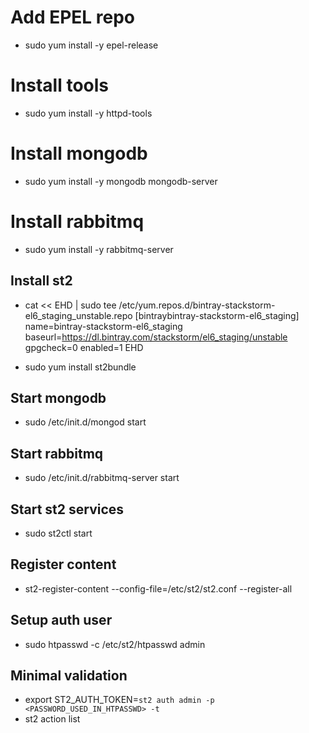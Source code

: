 # Add EPEL repo
* sudo yum install -y epel-release

# Install tools
* sudo yum install -y httpd-tools

# Install mongodb
* sudo yum install -y mongodb mongodb-server

# Install rabbitmq
* sudo yum install -y rabbitmq-server

## Install st2
* cat << EHD | sudo tee /etc/yum.repos.d/bintray-stackstorm-el6_staging_unstable.repo
[bintraybintray-stackstorm-el6_staging]
name=bintray-stackstorm-el6_staging
baseurl=https://dl.bintray.com/stackstorm/el6_staging/unstable
gpgcheck=0
enabled=1
EHD

* sudo yum install st2bundle

## Start mongodb
* sudo /etc/init.d/mongod start

## Start rabbitmq
* sudo /etc/init.d/rabbitmq-server start

## Start st2 services
* sudo st2ctl start

## Register content
* st2-register-content --config-file=/etc/st2/st2.conf --register-all

## Setup auth user
* sudo htpasswd -c /etc/st2/htpasswd admin

## Minimal validation
* export ST2_AUTH_TOKEN=`st2 auth admin -p <PASSWORD_USED_IN_HTPASSWD> -t`
* st2 action list
